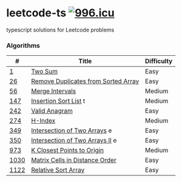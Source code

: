 # leetcode-ts [![996.icu](https://img.shields.io/badge/link-996.icu-red.svg)](https://996.icu)

typescript solutions for Leetcode problems

### Algorithms

| #                        | Title                                                 | Difficulty |
| ------------------------ | ----------------------------------------------------- | ---------- |
| [1](/algorithms/1)       | [Two Sum](/algorithms/1)                              | Easy       |
| [26](/algorithms/26)     | [Remove Duplicates from Sorted Array](/algorithms/26) | Easy       |
| [56](/algorithms/56)     | [Merge Intervals](/algorithms/56)                     | Medium     |
| [147](/algorithms/147)   | [Insertion Sort List](/algorithms/147) t              | Medium     |
| [242](/algorithms/242)   | [Valid Anagram](/algorithms/242)                      | Easy       |
| [274](/algorithms/274)   | [H-Index](/algorithms/274)                            | Medium     |
| [349](/algorithms/349)   | [Intersection of Two Arrays](/algorithms/349) e       | Easy       |
| [350](/algorithms/350)   | [Intersection of Two Arrays II](/algorithms/350) e    | Easy       |
| [973](/algorithms/973)   | [K Closest Points to Origin](/algorithms/973)         | Medium     |
| [1030](/algorithms/1030) | [Matrix Cells in Distance Order](/algorithms/1030)    | Easy       |
| [1122](/algorithms/1122) | [Relative Sort Array](/algorithms/1122)               | Easy       |
